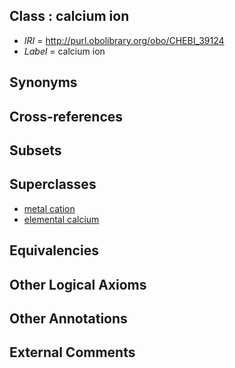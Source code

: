 
## Class : calcium ion

 * *IRI* = http://purl.obolibrary.org/obo/CHEBI_39124
 * *Label* = calcium ion

## Synonyms


## Cross-references


## Subsets


## Superclasses

 * [metal cation](../../CHEBI/13/CHEBI_25213.md)
 * [elemental calcium](../../CHEBI/55/CHEBI_35155.md)

## Equivalencies


## Other Logical Axioms


## Other Annotations


## External Comments

